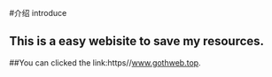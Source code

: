 #介绍 introduce
## This is a easy webisite to save my resources.
##You can clicked the link:https//www.gothweb.top.


